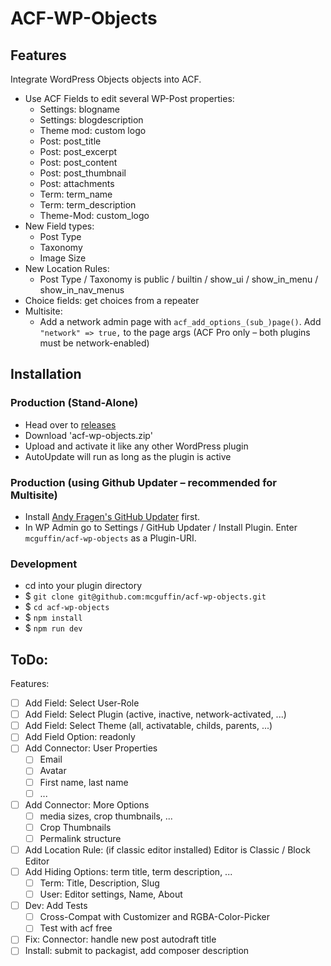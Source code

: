 ACF-WP-Objects
===============

Features
--------
Integrate WordPress Objects objects into ACF.
 - Use ACF Fields to edit several WP-Post properties:
   - Settings: blogname
   - Settings: blogdescription
   - Theme mod: custom logo
   - Post: post_title
   - Post: post_excerpt
   - Post: post_content
   - Post: post_thumbnail
   - Post: attachments
   - Term: term_name
   - Term: term_description
   - Theme-Mod: custom_logo
 - New Field types:
    - Post Type
    - Taxonomy
    - Image Size
 - New Location Rules:
    - Post Type / Taxonomy is public / builtin / show_ui / show_in_menu / show_in_nav_menus
 - Choice fields: get choices from a repeater
 - Multisite: 
   - Add a network admin page with `acf_add_options_(sub_)page()`. Add `"network" => true,` to the page args (ACF Pro only – both plugins must be network-enabled)


Installation
------------

### Production (Stand-Alone)
 - Head over to [releases](../../releases)
 - Download 'acf-wp-objects.zip'
 - Upload and activate it like any other WordPress plugin
 - AutoUpdate will run as long as the plugin is active

### Production (using Github Updater – recommended for Multisite)
 - Install [Andy Fragen's GitHub Updater](https://github.com/afragen/github-updater) first.
 - In WP Admin go to Settings / GitHub Updater / Install Plugin. Enter `mcguffin/acf-wp-objects` as a Plugin-URI.

### Development
 - cd into your plugin directory
 - $ `git clone git@github.com:mcguffin/acf-wp-objects.git`
 - $ `cd acf-wp-objects`
 - $ `npm install`
 - $ `npm run dev`



ToDo:
-----
Features:
 - [ ] Add Field: Select User-Role
 - [ ] Add Field: Select Plugin (active, inactive, network-activated, ...)
 - [ ] Add Field: Select Theme (all, activatable, childs, parents, ...)
 - [ ] Add Field Option: readonly
 - [ ] Add Connector: User Properties
   - [ ] Email
   - [ ] Avatar
   - [ ] First name, last name
   - [ ] ...
 - [ ] Add Connector: More Options
   - [ ] media sizes, crop thumbnails, ...
   - [ ] Crop Thumbnails
   - [ ] Permalink structure
 - [ ] Add Location Rule: (if classic editor installed) Editor is Classic / Block Editor
 - [ ] Add Hiding Options: term title, term description, ...
   - [ ] Term: Title, Description, Slug
   - [ ] User: Editor settings, Name, About
 - [ ] Dev: Add Tests
   - [ ] Cross-Compat with Customizer and RGBA-Color-Picker
   - [ ] Test with acf free
 - [ ] Fix: Connector: handle new post autodraft title
 - [ ] Install: submit to packagist, add composer description
